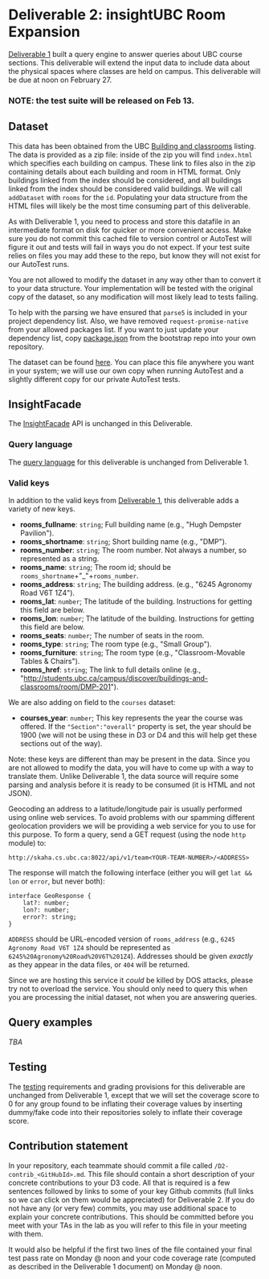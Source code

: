 # Deliverable 2: insightUBC Room Expansion

[Deliverable 1](Deliverable1.md) built a query engine to answer queries about UBC course sections. This deliverable will extend the input data to include data about the physical spaces where classes are held on campus. This deliverable will be due at noon on February 27.

### NOTE: the test suite will be released on Feb 13.

## Dataset

This data has been obtained from the UBC [Building and classrooms](http://students.ubc.ca/campus/discover/buildings-and-classrooms) listing. The data is provided as a zip file: inside of the zip you will find ```index.html``` which specifies each building on campus. These link to files also in the zip containing details about each building and room in HTML format. Only buildings linked from the index should be considered, and all buildings linked from the index should be considered valid buildings. We will call ```addDataset``` with ```rooms``` for the ```id```. Populating your data structure from the HTML files will likely be the most time consuming part of this deliverable.

As with Deliverable 1, you need to process and store this datafile in an intermediate format on disk for quicker or more convenient access. Make sure you do not commit this cached file to version control or AutoTest will figure it out and tests will fail in ways you do not expect. If your test suite relies on files you may add these to the repo, but know they will not exist for our AutoTest runs.

You are not allowed to modify the dataset in any way other than to convert it to your data structure. Your implementation will be tested with the original copy of the dataset, so any modification will most likely lead to tests failing.

To help with the parsing we have ensured that ```parse5``` is included in your project dependency list. Also, we have removed ```request-promise-native``` from your allowed packages list. If you want to just update your dependency list, copy [package.json](https://github.com/CS310-2017Jan/bootstrap/blob/master/package.json) from the bootstrap repo into your own repository.

The dataset can be found [here](https://github.com/ubccpsc/310/tree/2017jan/project/rooms.zip). You can place this file anywhere you want in your system; we will use our own copy when running AutoTest and a slightly different copy for our private AutoTest tests.

## InsightFacade

The [InsightFacade](Deliverable1.md#api) API is unchanged in this Deliverable.

### Query language

The [query language](Deliverable1.md#query-engine) for this deliverable is unchanged from Deliverable 1.

### Valid keys

In addition to the valid keys from [Deliverable 1](Deliverable1.md#valid-keys), this deliverable adds a variety of new keys.

* **rooms_fullname**: ```string```; Full building name (e.g., "Hugh Dempster Pavilion").
* **rooms_shortname**: ```string```; Short building name (e.g., "DMP").
* **rooms_number**: ```string```; The room number. Not always a number, so represented as a string.
* **rooms_name**: ```string```; The room id; should be ```rooms_shortname```+"_"+```rooms_number```.
* **rooms_address**: ```string```; The building address. (e.g., "6245 Agronomy Road V6T 1Z4").
* **rooms_lat**: ```number```; The latitude of the building. Instructions for getting this field are below.
* **rooms_lon**: ```number```; The latitude of the building. Instructions for getting this field are below.
* **rooms_seats**: ```number```; The number of seats in the room.
* **rooms_type**: ```string```; The room type (e.g., "Small Group").
* **rooms_furniture**: ```string```; The room type (e.g., "Classroom-Movable Tables & Chairs").
* **rooms_href**: ```string```; The link to full details online (e.g., "http://students.ubc.ca/campus/discover/buildings-and-classrooms/room/DMP-201").

We are also adding on field to the ```courses``` dataset: 

* **courses_year**: ```number```; This key represents the year the course was offered. If the ``` "Section":"overall" ``` property is set, the year should be 1900 (we will not be using these in D3 or D4 and this will help get these sections out of the way).

Note: these keys are different than may be present in the data. Since you are not allowed to modify the data, you will have to come up with a way to translate them. Unlike Deliverable 1, the data source will require some parsing and analysis before it is ready to be consumed (it is HTML and not JSON).

Geocoding an address to a latitude/longitude pair is usually performed using online web services. To avoid problems with our spamming different geolocation providers we will be providing a web service for you to use for this purpose. To form a query, send a GET request (using the node ```http``` module) to:

```
http://skaha.cs.ubc.ca:8022/api/v1/team<YOUR-TEAM-NUMBER>/<ADDRESS>
```

The response will match the following interface (either you will get ```lat && lon``` or ```error```, but never both):

```
interface GeoResponse {
    lat?: number;
    lon?: number;
    error?: string;
}
```

```ADDRESS``` should be URL-encoded version of ```rooms_address``` (e.g.,
```6245 Agronomy Road V6T 1Z4``` should be represented as ```6245%20Agronomy%20Road%20V6T%201Z4```). Addresses should be given _exactly_ as they appear in the data files, or ```404``` will be returned.

Since we are hosting this service it _could_ be killed by DOS attacks, please try not to overload the service. You should only need to query this when you are processing the initial dataset, not when you are answering queries.

## Query examples

*TBA*

## Testing

The [testing](Deliverable1.md#testing) requirements and grading provisions for this deliverable are unchanged from Deliverable 1, except that we will set the coverage score to 0 for any group found to be inflating their coverage values by inserting dummy/fake code into their repositories solely to inflate their coverage score.

## Contribution statement
 
In your repository, each teammate should commit a file called ```/D2-contrib_<GitHubId>.md```. This file should contain a short description of your concrete contributions to your D3 code. All that is required is a few sentences followed by links to some of your key Github commits (full links so we can click on them would be appreciated) for Deliverable 2. If you do not have any (or very few) commits, you may use additional space to explain your concrete contributions. This should be committed before you meet with your TAs in the lab as you will refer to this file in your meeting with them.
 
It would also be helpful if the first two lines of the file contained your final test pass rate on Monday @ noon and your code coverage rate (computed as described in the Deliverable 1 document) on Monday @ noon.
 
 
